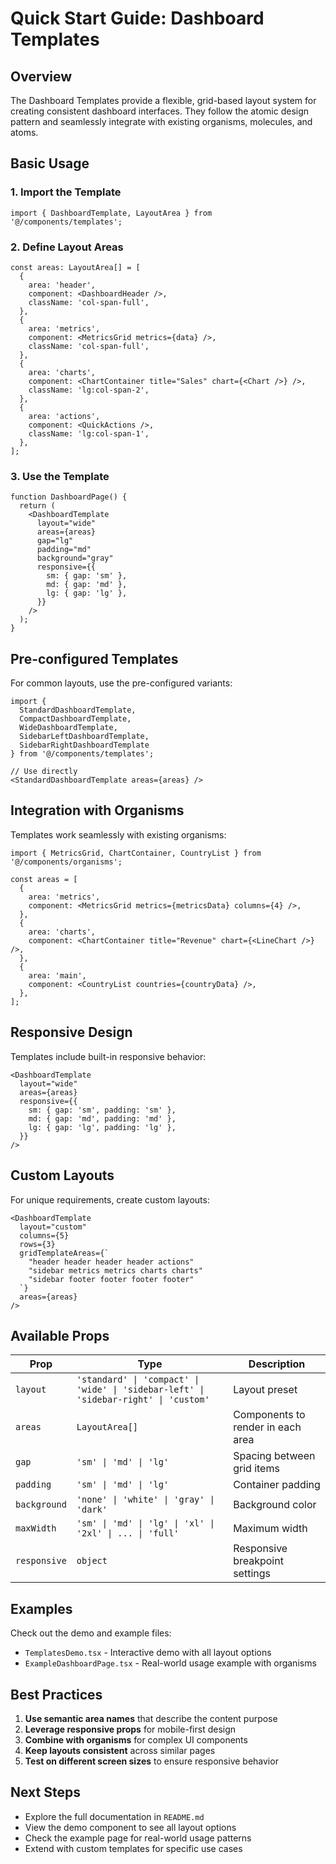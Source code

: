 # Quick Start Guide: Dashboard Templates

## Overview

The Dashboard Templates provide a flexible, grid-based layout system for creating consistent dashboard interfaces. They follow the atomic design pattern and seamlessly integrate with existing organisms, molecules, and atoms.

## Basic Usage

### 1. Import the Template

```tsx
import { DashboardTemplate, LayoutArea } from '@/components/templates';
```

### 2. Define Layout Areas

```tsx
const areas: LayoutArea[] = [
  {
    area: 'header',
    component: <DashboardHeader />,
    className: 'col-span-full',
  },
  {
    area: 'metrics',
    component: <MetricsGrid metrics={data} />,
    className: 'col-span-full',
  },
  {
    area: 'charts',
    component: <ChartContainer title="Sales" chart={<Chart />} />,
    className: 'lg:col-span-2',
  },
  {
    area: 'actions',
    component: <QuickActions />,
    className: 'lg:col-span-1',
  },
];
```

### 3. Use the Template

```tsx
function DashboardPage() {
  return (
    <DashboardTemplate
      layout="wide"
      areas={areas}
      gap="lg"
      padding="md"
      background="gray"
      responsive={{
        sm: { gap: 'sm' },
        md: { gap: 'md' },
        lg: { gap: 'lg' },
      }}
    />
  );
}
```

## Pre-configured Templates

For common layouts, use the pre-configured variants:

```tsx
import { 
  StandardDashboardTemplate,
  CompactDashboardTemplate,
  WideDashboardTemplate,
  SidebarLeftDashboardTemplate,
  SidebarRightDashboardTemplate 
} from '@/components/templates';

// Use directly
<StandardDashboardTemplate areas={areas} />
```

## Integration with Organisms

Templates work seamlessly with existing organisms:

```tsx
import { MetricsGrid, ChartContainer, CountryList } from '@/components/organisms';

const areas = [
  {
    area: 'metrics',
    component: <MetricsGrid metrics={metricsData} columns={4} />,
  },
  {
    area: 'charts',
    component: <ChartContainer title="Revenue" chart={<LineChart />} />,
  },
  {
    area: 'main',
    component: <CountryList countries={countryData} />,
  },
];
```

## Responsive Design

Templates include built-in responsive behavior:

```tsx
<DashboardTemplate
  layout="wide"
  areas={areas}
  responsive={{
    sm: { gap: 'sm', padding: 'sm' },
    md: { gap: 'md', padding: 'md' },
    lg: { gap: 'lg', padding: 'lg' },
  }}
/>
```

## Custom Layouts

For unique requirements, create custom layouts:

```tsx
<DashboardTemplate
  layout="custom"
  columns={5}
  rows={3}
  gridTemplateAreas={`
    "header header header header actions"
    "sidebar metrics metrics charts charts"
    "sidebar footer footer footer footer"
  `}
  areas={areas}
/>
```

## Available Props

| Prop | Type | Description |
|------|------|-------------|
| `layout` | `'standard' \| 'compact' \| 'wide' \| 'sidebar-left' \| 'sidebar-right' \| 'custom'` | Layout preset |
| `areas` | `LayoutArea[]` | Components to render in each area |
| `gap` | `'sm' \| 'md' \| 'lg'` | Spacing between grid items |
| `padding` | `'sm' \| 'md' \| 'lg'` | Container padding |
| `background` | `'none' \| 'white' \| 'gray' \| 'dark'` | Background color |
| `maxWidth` | `'sm' \| 'md' \| 'lg' \| 'xl' \| '2xl' \| ... \| 'full'` | Maximum width |
| `responsive` | `object` | Responsive breakpoint settings |

## Examples

Check out the demo and example files:

- `TemplatesDemo.tsx` - Interactive demo with all layout options
- `ExampleDashboardPage.tsx` - Real-world usage example with organisms

## Best Practices

1. **Use semantic area names** that describe the content purpose
2. **Leverage responsive props** for mobile-first design
3. **Combine with organisms** for complex UI components
4. **Keep layouts consistent** across similar pages
5. **Test on different screen sizes** to ensure responsive behavior

## Next Steps

- Explore the full documentation in `README.md`
- View the demo component to see all layout options
- Check the example page for real-world usage patterns
- Extend with custom templates for specific use cases
